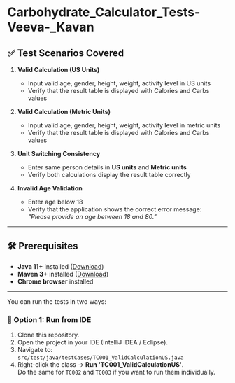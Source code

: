 # Carbohydrate_Calculator_Tests-Veeva-_Kavan

## ✅ Test Scenarios Covered
1. **Valid Calculation (US Units)**  
   - Input valid age, gender, height, weight, activity level in US units  
   - Verify that the result table is displayed with Calories and Carbs values  

2. **Valid Calculation (Metric Units)**  
   - Input valid age, gender, height, weight, activity level in metric units  
   - Verify that the result table is displayed with Calories and Carbs values  

3. **Unit Switching Consistency**  
   - Enter same person details in **US units** and **Metric units**  
   - Verify both calculations display the result table correctly  

4. **Invalid Age Validation**  
   - Enter age below 18  
   - Verify that the application shows the correct error message:  
     _"Please provide an age between 18 and 80."_  



---

## 🛠️ Prerequisites
- **Java 11+** installed ([Download](https://adoptium.net/))  
- **Maven 3+** installed ([Download](https://maven.apache.org/))  
- **Chrome browser** installed  


---

You can run the tests in two ways:

### 🔹 Option 1: Run from IDE
1. Clone this repository.
2. Open the project in your IDE (IntelliJ IDEA / Eclipse).
3. Navigate to:  
   `src/test/java/testCases/TC001_ValidCalculationUS.java`
4. Right-click the class → **Run 'TC001_ValidCalculationUS'**.  
   Do the same for `TC002` and `TC003` if you want to run them individually.

